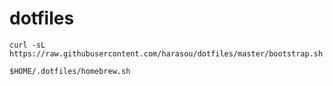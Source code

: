 # dotfiles

```
curl -sL https://raw.githubusercontent.com/harasou/dotfiles/master/bootstrap.sh|bash
```
```
$HOME/.dotfiles/homebrew.sh
```
